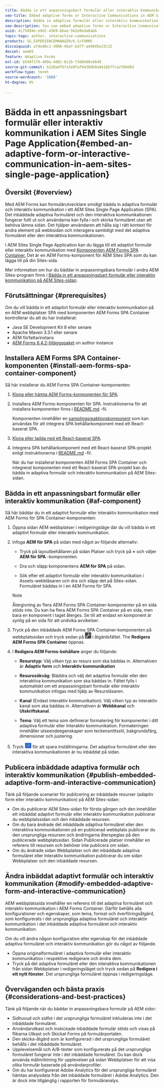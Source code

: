 ```yaml
---
title: Bädda in ett anpassningsbart formulär eller interaktiv kommunikation i AEM Sites Single Page Application
seo-title: Embed adaptive forms or Interactive Communications in AEM Sites pages
description: Bädda in adaptiva formulär eller interaktiv kommunikation på AEM Sites sidor. Användare kan fylla i och skicka formulär utan att lämna sidan Webbplatser.
seo-description: You can embed adaptive forms or Interactive Communication in AEM Sites pages. Users can fill and submit forms without leaving the Sites page.
uuid: 4c75494e-e9d2-43b9-bbae-562e0eda8abb
topic-tags: author, interactive-communications
products: SG_EXPERIENCEMANAGER/6.5/FORMS
discoiquuid: a74ed6c1-3006-4baf-bd77-ad4045e23c22
docset: aem65
feature: Adaptive Forms
exl-id: b549f176-409a-4d81-8c2b-73d0dd0c6649
source-git-commit: b220adf6fa3e9faf94389b9a9416b7fca2f89d9d
workflow-type: tm+mt
source-wordcount: '1088'
ht-degree: 0%

---
```


# Bädda in ett anpassningsbart formulär eller interaktiv kommunikation i AEM Sites Single Page Application{#embed-an-adaptive-form-or-interactive-communication-in-aem-sites-single-page-application}

## Översikt {#overview}

Med AEM Forms kan formulärutvecklare smidigt bädda in adaptiva formulär och interaktiv kommunikation i ett AEM Sites Single Page Application (SPA). Det inbäddade adaptiva formuläret och den interaktiva kommunikationen fungerar fullt ut och användarna kan fylla i och skicka formuläret utan att behöva lämna sidan. Det hjälper användaren att hålla sig i rätt kontext för andra element på webbsidan och interagera samtidigt med det adaptiva formuläret eller den interaktiva kommunikationen.

I AEM Sites Single Page Application kan du lägga till ett adaptivt formulär eller interaktiv kommunikation med [Komponenten AEM Forms SPA Container](../../forms/using/embed-adaptive-form-aem-sites-spa.md#af-component)[.](../../forms/using/embed-adaptive-form-aem-sites-spa.md#af-component) Det är en AEM Forms-komponent för AEM Sites SPA som du kan lägga till på din Sites-sida.

Mer information om hur du bäddar in anpassningsbara formulär i andra AEM Sites-program finns i [Bädda in ett anpassningsbart formulär eller interaktiv kommunikation på AEM Sites-sidan](/help/forms/using/embed-adaptive-form-aem-sites.md).

## Förutsättningar {#prerequisites}

Om du vill bädda in ett adaptivt formulär eller interaktiv kommunikation på en AEM webbplatser SPA med komponenten AEM Forms SPA Container kontrollerar du att du har installerat:

* Java SE Development Kit 8 eller senare
* Apache Maven 3.3.1 eller senare
* AEM författarinstans
* [AEM Forms 6.4.2-tilläggspaket](https://helpx.adobe.com/aem-forms/kb/aem-forms-releases.html) on author instance

## Installera AEM Forms SPA Container-komponenten {#install-aem-forms-spa-container-component}

Så här installerar du AEM Forms SPA Container-komponenten:

1. [Klona eller hämta AEM Forms-komponenten för SPA](https://github.com/Adobe-Marketing-Cloud/aem-forms/tree/master/forms-spa).
1. Installera AEM Forms-komponenten för SPA. Instruktionerna för att installera komponenten finns i [README.md](https://github.com/Adobe-Marketing-Cloud/aem-forms/tree/master/forms-spa#aem-form-component) -fil.

   Komponenten innehåller en [samplingsreaktionskomponent](https://github.com/Adobe-Marketing-Cloud/aem-forms/tree/master/forms-spa/react-component) som kan användas för att integrera SPA behållarkomponent med ett React-baserat SPA.

1. [Klona eller ladda ned ett React-baserat SPA](https://github.com/adobe/aem-sample-we-retail-journal).
1. Integrera SPA behållarkomponent med ett React-baserat SPA-projekt enligt instruktionerna i [README.md](https://github.com/Adobe-Marketing-Cloud/aem-forms/tree/master/forms-spa/react-component#aem-form-react-component-for-spa---editor) -fil.

   När du har installerat komponenten AEM Forms SPA Container och integrerat komponenten med ett React-baserat SPA-projekt kan du bädda in adaptiva formulär och interaktiv kommunikation på AEM Sites-sidan.

## Bädda in ett anpassningsbart formulär eller interaktiv kommunikation {#af-component}

Så här bäddar du in ett adaptivt formulär eller interaktiv kommunikation med AEM Forms för SPA Container-komponenten:

1. Öppna sidan AEM webbplatser i redigeringsläge där du vill bädda in ett adaptivt formulär eller interaktiv kommunikation.
1. Infoga **AEM för SPA** på sidan med något av följande alternativ:

   * Tryck på layoutbehållaren på sidan Platser och tryck på **+** och väljer **AEM för SPA** -komponenten.

   * Dra och släpp komponentens **AEM för SPA** på sidan.
   * Sök efter ett adaptivt formulär eller interaktiv kommunikation i Assets-webbläsaren och dra och släpp det på Sites-sidan. Formuläret bäddas in i en AEM Forms för SPA.

   >[!NOTE]
   >
   >Återgivning av flera AEM Forms SPA Container-komponenter på en sida stöds inte. Du kan ha flera AEM Forms SPA Container på en sida, men bara en komponent i taget återges. Se till att endast en komponent är synlig på en sida för att undvika avvikelser.

1. Tryck på den inbäddade AEM Forms SPA Container-komponenten på webbplatssidan och tryck sedan på ![settings_icon](assets/settings_icon.png) i åtgärdsfältet. The **Redigera AEM Forms SPA Container** öppnas.
1. I **Redigera AEM Forms-behållare** anger du följande:

   * **Resurstyp:** Välj vilken typ av resurs som ska bäddas in. Alternativen är **Adaptiv form** och **Interaktiv kommunikation**

   * **Resurssökväg**: Bläddra och välj det adaptiva formulär eller den interaktiva kommunikation som ska bäddas in. Fältet fylls i automatiskt om ett anpassningsbart formulär eller interaktiv kommunikation infogas med hjälp av Resursläsaren.
   * **Kanal** (Endast interaktiv kommunikation): Välj vilken typ av interaktiv kanal som ska bäddas in. Alternativen är **Webbkanal** och **Utskriftskanal**.

   * **Tema**: Välj ett tema som definierar formatering för komponenter i ditt adaptiva formulär eller Interaktiv kommunikation. Formateringen innehåller utseendeegenskaper som teckensnittsstil, bakgrundsfärg, dimensioner och justering.

1. Tryck ![ready_icon](assets/done_icon.png) för att spara inställningarna. Det adaptiva formuläret eller den interaktiva kommunikationen är nu inbäddat på sidan.

## Publicera inbäddade adaptiva formulär och interaktiv kommunikation {#publish-embedded-adaptive-form-and-interactive-communication}

Tänk på följande scenarier för publicering av inbäddade resurser (adaptiv form eller interaktiv kommunikation) på AEM Sites-sidan:

* Om du publicerar AEM Sites-sidan för första gången och den innehåller ett inbäddat adaptivt formulär eller interaktiv kommunikation publicerar du webbplatssidan och den inbäddade resursen.
* Om du bara ändrade det inbäddade adaptiva formuläret eller den interaktiva kommunikationen på en publicerad webbplats publicerar du den ursprungliga resursen och ändringarna återspeglas på den publicerade webbplatssidan. Sidan Publicerade platser innehåller en referens till resursen och behöver inte publicera om sidan.
* Om du ändrade sidan Webbplatser och det inbäddade adaptiva formuläret eller Interaktiv kommunikation publicerar du om sidan Webbplatser och den inbäddade resursen.

## Ändra inbäddat adaptivt formulär och interaktiv kommunikation {#modify-embedded-adaptive-form-and-interactive-communication}

AEM webbplatssida innehåller en referens till det adaptiva formuläret och interaktiv kommunikation i AEM Forms Container. Därför behålls alla konfigurationer och egenskaper, som tema, format och överföringsåtgärd, som konfigurerats i det ursprungliga adaptiva formuläret och interaktiv kommunikation i det inbäddade adaptiva formuläret och interaktiv kommunikation.

Om du vill ändra någon konfiguration eller egenskap för det inbäddade adaptiva formuläret och interaktiv kommunikation gör du något av följande.

* Öppna originalformuläret i adaptiva formulär eller interaktiv kommunikation i respektive redigerare och ändra dem.
* Tryck på det adaptiva formuläret eller den interaktiva kommunikationen från sidan Webbplatser i redigeringsläget och tryck sedan på **Redigera i ett nytt fönster**. Det ursprungliga formuläret öppnas i redigeringsläge.

## Överväganden och bästa praxis {#considerations-and-best-practices}

Tänk på följande när du bäddar in anpassningsbara formulär på AEM sidor:

* Sidhuvud och sidfot i det ursprungliga formuläret inkluderas inte i det inbäddade formuläret.
* Användarutkast och inskickade inbäddade formulär stöds och visas på flikarna Utkast och Skickat Forms på formulärportalen.
* Den skicka-åtgärd som är konfigurerad i det ursprungliga formuläret behålls i det inbäddade formuläret.
* Upplevelsemål och A/B-tester som konfigurerats på det ursprungliga formuläret fungerar inte i det inbäddade formuläret. Du kan dock använda målinriktning för upplevelser på sidan Webbplatser för att visa olika formulär baserade på användarprofiler.
* Om du har konfigurerat Adobe Analytics för det ursprungliga formuläret hämtas analysdata från det inbäddade formuläret i Adobe Analytics. Den är dock inte tillgänglig i rapporten för formuläranalys.
